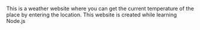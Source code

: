 This is a weather website where you can get the current temperature of the place by entering the location.
This website is created while learning Node.js

